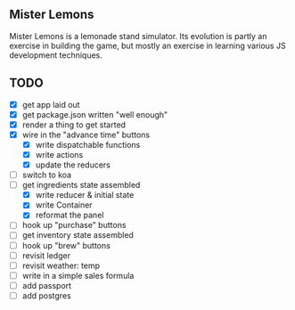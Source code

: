 ## Mister Lemons

Mister Lemons is a lemonade stand simulator. Its evolution is partly an
exercise in building the game, but mostly an exercise in learning various JS
development techniques.



## TODO

- [x] get app laid out
- [x] get package.json written "well enough"
- [x] render a thing to get started
- [x] wire in the "advance time" buttons
  - [x] write dispatchable functions
  - [x] write actions
  - [x] update the reducers
- [ ] switch to koa
- [ ] get ingredients state assembled
  - [x] write reducer & initial state
  - [x] write Container
  - [x] reformat the panel
- [ ] hook up "purchase" buttons
- [ ] get inventory state assembled
- [ ] hook up "brew" buttons
- [ ] revisit ledger
- [ ] revisit weather: temp
- [ ] write in a simple sales formula
- [ ] add passport
- [ ] add postgres
